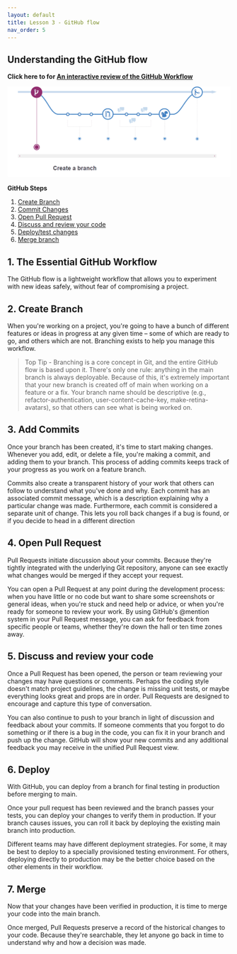 ```yaml
---
layout: default
title: Lesson 3 - GitHub flow
nav_order: 5
---
```


<!-- Edit the content below for the workshop in question. Once you're ready to publish, remove the comment characters e.g. "<!--" at the start and end -->

## Understanding the GitHub flow

**Click here to for [An interactive review of the GitHub Workflow](https://guides.github.com/introduction/flow/)**
  
![GitHub Workflow](./docs/gifs/Gitflow.gif)

**GitHub Steps**
1. [Create Branch](https://seanmcilroy29.github.io/github-training/lesson2_github_flow.html#2-create-branch) 
2. [Commit Changes](https://seanmcilroy29.github.io/github-training/lesson2_github_flow.html#3-add-commits)
3. [Open Pull Request](https://seanmcilroy29.github.io/github-training/lesson2_github_flow.html#4-open-pull-request)
4. [Discuss and review your code](https://seanmcilroy29.github.io/github-training/lesson2_github_flow.html#5-discuss-and-review-your-code)
5. [Deploy/test changes](https://seanmcilroy29.github.io/github-training/lesson2_github_flow.html#6-deploy)
6. [Merge branch](https://seanmcilroy29.github.io/github-training/lesson2_github_flow.html#7-merge)

## 1. The Essential GitHub Workflow
The GitHub flow is a lightweight workflow that allows you to experiment with new ideas safely, without fear of compromising a project.

## 2. Create Branch
When you're working on a project, you're going to have a bunch of different features or ideas in progress at any given time – some of which are ready to go, and others which are not. Branching exists to help you manage this workflow.


> Top Tip - Branching is a core concept in Git, and the entire GitHub flow is based upon it. There's only one rule: anything in the main branch is always deployable. Because of this, it's extremely important that your new branch is created off of main when working on a feature or a fix. Your branch name should be descriptive (e.g., refactor-authentication, user-content-cache-key, make-retina-avatars), so that others can see what is being worked on.


## 3. Add Commits
Once your branch has been created, it's time to start making changes. Whenever you add, edit, or delete a file, you're making a commit, and adding them to your branch. This process of adding commits keeps track of your progress as you work on a feature branch.

Commits also create a transparent history of your work that others can follow to understand what you've done and why. Each commit has an associated commit message, which is a description explaining why a particular change was made. Furthermore, each commit is considered a separate unit of change. This lets you roll back changes if a bug is found, or if you decide to head in a different direction

## 4. Open Pull Request
Pull Requests initiate discussion about your commits. Because they're tightly integrated with the underlying Git repository, anyone can see exactly what changes would be merged if they accept your request.

You can open a Pull Request at any point during the development process: when you have little or no code but want to share some screenshots or general ideas, when you're stuck and need help or advice, or when you're ready for someone to review your work. By using GitHub's @mention system in your Pull Request message, you can ask for feedback from specific people or teams, whether they're down the hall or ten time zones away.

## 5. Discuss and review your code
Once a Pull Request has been opened, the person or team reviewing your changes may have questions or comments. Perhaps the coding style doesn't match project guidelines, the change is missing unit tests, or maybe everything looks great and props are in order. Pull Requests are designed to encourage and capture this type of conversation.

You can also continue to push to your branch in light of discussion and feedback about your commits. If someone comments that you forgot to do something or if there is a bug in the code, you can fix it in your branch and push up the change. GitHub will show your new commits and any additional feedback you may receive in the unified Pull Request view.

## 6. Deploy
With GitHub, you can deploy from a branch for final testing in production before merging to main.

Once your pull request has been reviewed and the branch passes your tests, you can deploy your changes to verify them in production. If your branch causes issues, you can roll it back by deploying the existing main branch into production.

Different teams may have different deployment strategies. For some, it may be best to deploy to a specially provisioned testing environment. For others, deploying directly to production may be the better choice based on the other elements in their workflow.

## 7. Merge
Now that your changes have been verified in production, it is time to merge your code into the main branch.

Once merged, Pull Requests preserve a record of the historical changes to your code. Because they're searchable, they let anyone go back in time to understand why and how a decision was made.

<!--

## Workshop recording

<iframe height="480" width="853" allowfullscreen frameborder=0 src="https://echo360.ca/media/4378b2ec-7d0c-4632-a1e4-5a8076a494da/public?autoplay=false&automute=false"></iframe>

View the original [here](https://echo360.ca/media/4378b2ec-7d0c-4632-a1e4-5a8076a494da/public).


## Workshop slides

<div style="position:relative;padding-top:66.25%;">
<iframe src="//docs.google.com/viewer?url=https://github.com/scds/intro-tableau/raw/main/assets/docs/tableau_20201118.pdf?dl=0&hl=en_US&embedded=true" class="gde-frame" style="position:absolute;top:0;left:0;width:100%;height:100%;border:none;" scrolling="no"></iframe>
</div>
[Download as a PDF](https://github.com/scds/intro-tableau/raw/main/assets/docs/tableau_20201118.pdf)
<br>

## Worksheets
**Coming soon!**

-->
